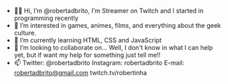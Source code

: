 - 🤟🏼 Hi, I’m @robertadbrito, I'm Streamer on Twitch and I started in programming recently
- 👻 I’m interested in games, animes, films, and everything about the geek culture.
- 🌱 I’m currently learning HTML, CSS and JavaScript
- 💞️ I’m looking to collaborate on... Well, I don't know in what I can help yet, but if want my help for something just tell me!!
- 📫 Twitter: @robertadbrito Instagram: robertadbrito E-mail: robertadbrito@gmail.com twitch.tv/robertinha
